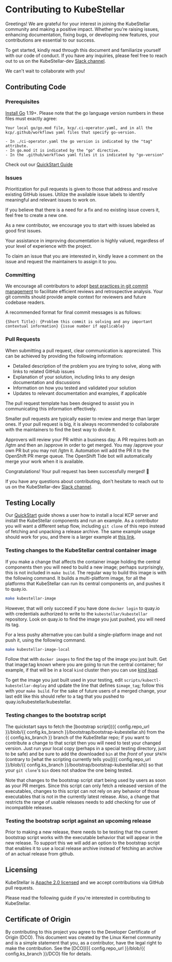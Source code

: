 # Contributing to KubeStellar
Greetings! We are grateful for your interest in joining the KubeStellar community and making a positive impact. Whether you're raising issues, enhancing documentation, fixing bugs, or developing new features, your contributions are essential to our success.

To get started, kindly read through this document and familiarize yourself with our code of conduct. If you have any inquiries, please feel free to reach out to us on the KubeStellar-dev [Slack channel](https://kubernetes.slack.com/archives/C058SUSL5AA/).

We can't wait to collaborate with you!

## Contributing Code

### Prerequisites

[Install Go](https://golang.org/doc/install/) 1.19+.
  Please note that the go language version numbers in these files must exactly agree:
  
    Your local go/go.mod file, kcp/.ci-operator.yaml, and in all the kcp/.github/workflows yaml files that specify go-version.
    
    - In ./ci-operator.yaml the go version is indicated by the "tag" attribute.
    - In go.mod it is indicated by the "go" directive.
    - In the .github/workflows yaml files it is indicated by "go-version"
    
Check out our [QuickStart Guide](../../Getting-Started/quickstart/)

### Issues
Prioritization for pull requests is given to those that address and resolve existing GitHub issues. Utilize the available issue labels to identify meaningful and relevant issues to work on.

If you believe that there is a need for a fix and no existing issue covers it, feel free to create a new one.

As a new contributor, we encourage you to start with issues labeled as good first issues.

Your assistance in improving documentation is highly valued, regardless of your level of experience with the project.

To claim an issue that you are interested in, kindly leave a comment on the issue and request the maintainers to assign it to you.

### Committing
We encourage all contributors to adopt [best practices in git commit management](https://gist.github.com/luismts/495d982e8c5b1a0ced4a57cf3d93cf60) to facilitate efficient reviews and retrospective analysis. Your git commits should provide ample context for reviewers and future codebase readers.

A recommended format for final commit messages is as follows:

```
{Short Title}: {Problem this commit is solving and any important contextual information} {issue number if applicable}
```
### Pull Requests
When submitting a pull request, clear communication is appreciated. This can be achieved by providing the following information:

- Detailed description of the problem you are trying to solve, along with links to related GitHub issues
- Explanation of your solution, including links to any design documentation and discussions
- Information on how you tested and validated your solution
- Updates to relevant documentation and examples, if applicable

The pull request template has been designed to assist you in communicating this information effectively.

Smaller pull requests are typically easier to review and merge than larger ones. If your pull request is big, it is always recommended to collaborate with the maintainers to find the best way to divide it.

Approvers will review your PR within a business day. A PR requires both an /lgtm and then an /approve in order to get merged. You may /approve your own PR but you may not /lgtm it. Automation will add the PR it to the OpenShift PR merge queue. The OpenShift Tide bot will automatically merge your work when it is available.

Congratulations! Your pull request has been successfully merged! 👏

If you have any questions about contributing, don't hesitate to reach out to us on the KubeStellar-dev [Slack channel](https://kubernetes.slack.com/archives/C058SUSL5AA/).

## Testing Locally

Our [QuickStart](../../Getting-Started/quickstart/)
 guide shows a user how to install a
local KCP server and install the KubeStellar components and run an
example.  As a contributor you will want a different setup flow,
including `git clone` of this repo instead of fetching and unpacking a
release archive.  The same example usage should work for you, and
there is a larger example at [this link](../../Coding%20Milestones/PoC2023q1/example1/).

### Testing changes to the KubeStellar central container image

If you make a change that affects the container image holding the
central components then you will need to build a new image; perhaps
surprisingly, this is not included in `make build`.  The regular way
to build this image is with the following command.  It builds a
multi-platform image, for all the platforms that KubeStellar can run
its central components on, and pushes it to quay.io.

```bash
make kubestellar-image
```

However, that will only succeed if you have done `docker login` to
quay.io with credentials authorized to write to the
`kubestellar/kubestellar` repository.  Look on quay.io to find the
image you just pushed, you will need its tag.

For a less pushy alternative you can build a single-platform image and
not push it, using the following command.

```bash
make kubestellar-image-local
```

Follow that with `docker images` to find the tag of the image you just
built.  Get that image:tag known where you are going to run the
central container; for example, if that will be in a local `kind`
cluster then you can use [kind
load](https://kind.sigs.k8s.io/docs/user/quick-start#loading-an-image-into-your-cluster).

To get the image you just built used in your testing, edit
`scripts/kubectl-kubestellar-deploy` and update the line that defines
`$image_tag`; follow this with your `make build`.  For the sake of
future users of a merged change, your last edit like this should refer
to a tag that you pushed to quay.io/kubestellar/kubestellar.

### Testing changes to the bootstrap script

The quickstart says to fetch the [bootstrap script]({{ config.repo_url }}/blob/{{ config.ks_branch }}/bootstrap/bootstrap-kubestellar.sh) from the {{ config.ks_branch }} branch of
the KubeStellar repo; if you want to contribute a change to that script then
you will need to test your changed version.  Just run your local copy
(perhaps in a special testing directory, just to be safe) and be sure
to add the downloaded `bin` at the _front_ of your `$PATH` (contrary
to [what the scripting currently tells
you]({{ config.repo_url }}/blob/{{ config.ks_branch }}/bootstrap/bootstrap-kubestellar.sh)) so that your `git clone`'s `bin` does not shadow the one being tested.

Note that changes to the bootstrap script start being used by users as
soon as your PR merges.  Since this script can only fetch a released
version of the executables, changes to this script can not rely on any
behavior of those executables that is not in the currently latest
release.  Also, a change that restricts the range of usable releases
needs to add checking for use of incompatible releases.

### Testing the bootstrap script against an upcoming release

Prior to making a new release, there needs to be testing that the
current bootstrap script works with the executable behavior that will
appear in the new release.  To support this we will add an option to
the bootstrap script that enables it to use a local release archive
instead of fetching an archive of an actual release from github.

## Licensing
KubeStellar is [Apache 2.0 licensed](LICENSE.md) and we accept contributions via
GitHub pull requests.

Please read the following guide if you're interested in contributing to KubeStellar.

## Certificate of Origin

By contributing to this project you agree to the Developer Certificate of
Origin (DCO). This document was created by the Linux Kernel community and is a
simple statement that you, as a contributor, have the legal right to make the
contribution. See the [DCO]({{ config.repo_url }}/blob/{{ config.ks_branch }}/DCO)</a> file for details.
